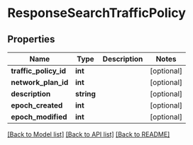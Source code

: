 # ResponseSearchTrafficPolicy

## Properties
Name | Type | Description | Notes
------------ | ------------- | ------------- | -------------
**traffic_policy_id** | **int** |  | [optional] 
**network_plan_id** | **int** |  | [optional] 
**description** | **string** |  | [optional] 
**epoch_created** | **int** |  | [optional] 
**epoch_modified** | **int** |  | [optional] 

[[Back to Model list]](../../README.md#documentation-for-models) [[Back to API list]](../../README.md#documentation-for-api-endpoints) [[Back to README]](../../README.md)

